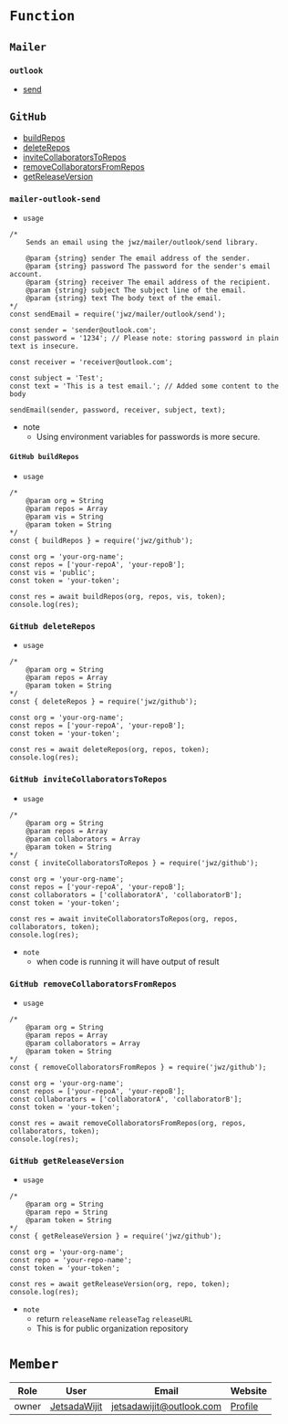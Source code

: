 # `Function`

## `Mailer`

### `outlook`

- [send](#mailer-outlook-send)

## `GitHub`

- [buildRepos](#github-buildrepos)
- [deleteRepos](#github-deleterepos)
- [inviteCollaboratorsToRepos](#github-invitecollaboratorstorepos)
- [removeCollaboratorsFromRepos](#github-removecollaboratorsfromrepos)
- [getReleaseVersion](#github-getreleaseversion)

### `mailer-outlook-send`

- `usage`

```
/*
    Sends an email using the jwz/mailer/outlook/send library.

    @param {string} sender The email address of the sender.
    @param {string} password The password for the sender's email account.
    @param {string} receiver The email address of the recipient.
    @param {string} subject The subject line of the email.
    @param {string} text The body text of the email.
*/
const sendEmail = require('jwz/mailer/outlook/send');

const sender = 'sender@outlook.com';
const password = '1234'; // Please note: storing password in plain text is insecure.

const receiver = 'receiver@outlook.com';

const subject = 'Test';
const text = 'This is a test email.'; // Added some content to the body

sendEmail(sender, password, receiver, subject, text);
```

- note
    - Using environment variables for passwords is more secure.

#### `GitHub buildRepos`

- `usage`

```
/*
    @param org = String
    @param repos = Array
    @param vis = String
    @param token = String
*/
const { buildRepos } = require('jwz/github');

const org = 'your-org-name';
const repos = ['your-repoA', 'your-repoB'];
const vis = 'public';
const token = 'your-token';

const res = await buildRepos(org, repos, vis, token);
console.log(res);
```

### `GitHub deleteRepos`

- `usage`

```
/*
    @param org = String
    @param repos = Array
    @param token = String
*/
const { deleteRepos } = require('jwz/github');

const org = 'your-org-name';
const repos = ['your-repoA', 'your-repoB'];
const token = 'your-token';

const res = await deleteRepos(org, repos, token);
console.log(res);
```

### `GitHub inviteCollaboratorsToRepos`

- `usage`

```
/*
    @param org = String
    @param repos = Array
    @param collaborators = Array
    @param token = String
*/
const { inviteCollaboratorsToRepos } = require('jwz/github');

const org = 'your-org-name';
const repos = ['your-repoA', 'your-repoB'];
const collaborators = ['collaboratorA', 'collaboratorB'];
const token = 'your-token';

const res = await inviteCollaboratorsToRepos(org, repos, collaborators, token);
console.log(res);
```

- `note`
    - when code is running it will have output of result

### `GitHub removeCollaboratorsFromRepos`

- `usage`

```
/*
    @param org = String
    @param repos = Array
    @param collaborators = Array
    @param token = String
*/
const { removeCollaboratorsFromRepos } = require('jwz/github');

const org = 'your-org-name';
const repos = ['your-repoA', 'your-repoB'];
const collaborators = ['collaboratorA', 'collaboratorB'];
const token = 'your-token';

const res = await removeCollaboratorsFromRepos(org, repos, collaborators, token);
console.log(res);
```

### `GitHub getReleaseVersion`

- `usage`

```
/*
    @param org = String
    @param repo = String
    @param token = String
*/
const { getReleaseVersion } = require('jwz/github');

const org = 'your-org-name';
const repo = 'your-repo-name';
const token = 'your-token';

const res = await getReleaseVersion(org, repo, token);
console.log(res);
```

- `note`
    - return `releaseName` `releaseTag` `releaseURL`
    - This is for public organization repository

# `Member`

|Role|User|Email|Website|
|-|-|-|-|
|owner|[JetsadaWijit](https://github.com/JetsadaWijit)|jetsadawijit@outlook.com|[Profile](https://jetsadawijit.github.io)|
